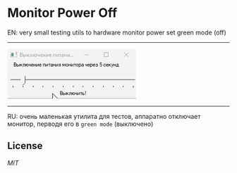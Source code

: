 # Monitor Power Off

EN: very small testing utils to hardware monitor power set green mode (off)
__________________

![Monitor Power Off](docs/MonitorPowerOff.gif)
__________________
RU:
очень маленькая утилита для тестов, аппаратно отключает монитор, перводя его в `green mode` (выключено)


## License

_MIT_


